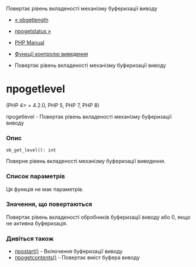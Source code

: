 Повертає рівень вкладеності механізму буферизації виводу

-   [« obgetlength](function.ob-get-length.html)
    
-   [проgetstatus »](function.ob-get-status.html)
    
-   [PHP Manual](index.html)
    
-   [Функції контролю виведення](ref.outcontrol.html)
    
-   Повертає рівень вкладеності механізму буферизації виводу
    

# проgetlevel

(PHP 4> = 4.2.0, PHP 5, PHP 7, PHP 8)

проgetlevel - Повертає рівень вкладеності механізму буферизації виводу

### Опис

```methodsynopsis
ob_get_level(): int
```

Поверне рівень вкладеності механізму буферизації виведення.

### Список параметрів

Ця функція не має параметрів.

### Значення, що повертаються

Повертає рівень вкладеності обробників буферизації виводу або 0, якщо не активна буферизація.

### Дивіться також

-   [проstart()](function.ob-start.html) - Включення буферизації виводу
-   [проgetcontents()](function.ob-get-contents.html) - Повертає вміст буфера виводу